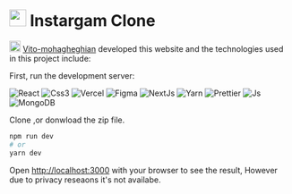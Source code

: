 <h1><img src="https://emojis.slackmojis.com/emojis/images/1623621175/44803/instagram.png?1623621175" width="30"/> Instargam Clone</h1>

<img src="https://emojis.slackmojis.com/emojis/images/1643514214/1804/aaw_yeah.gif?16435142145" width="20"/> [Vito-mohagheghian](https://github.com/vito-mohagheghian) developed this website and the technologies used in this project include:

First, run the development server:

<p>
  <img alt="React" src="https://img.shields.io/badge/-React-45b8d8?style=flat-square&logo=react&logoColor=white" />
  <img alt="Css3" src="https://img.shields.io/badge/-Css3-2088FF?style=flat-square&logo=css3&logoColor=white" />
  <img alt="Vercel" src="https://img.shields.io/badge/-Vercel-5849BE?style=flat-square&logo=vercel&logoColor=white" />
  <img alt="Figma" src="https://img.shields.io/badge/-Figma-311C87?style=flat-square&logo=figma&logoColor=white" /
  <img alt="git" src="https://img.shields.io/badge/-Git-F05032?style=flat-square&logo=git&logoColor=white" />
  <img alt="NextJs" src="https://img.shields.io/badge/-NextJs-ea2845?style=flat-square&logo=next.js&logoColor=white" />
  <img alt="Yarn" src="https://img.shields.io/badge/-Yarn-DD0031?style=flat-square&logo=Yarn&logoColor=white" />
  <img alt="Prettier" src="https://img.shields.io/badge/-Prettier-F7B93E?style=flat-square&logo=prettier&logoColor=white" />
  <img alt="Js" src="https://img.shields.io/badge/-Js-F7B93E?style=flat-square&logo=javascript&logoColor=white" />
  <img alt="MongoDB" src="https://img.shields.io/badge/-MongoDB-13aa52?style=flat-square&logo=mongodb&logoColor=white" />
</p>


Clone ,or donwload the zip file.


```bash
npm run dev
# or
yarn dev
```

Open [http://localhost:3000](http://localhost:3000) with your browser to see the result, However due to privacy reseaons it's not availabe.  



